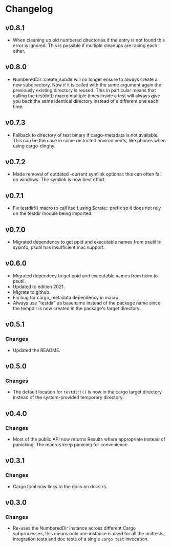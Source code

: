 # Changelog

## v0.8.1

- When cleaning up old numbered directories if the entry is not found
  this error is ignored.  This is possible if multiple cleanups are
  racing each other.

## v0.8.0

- NumberedDir::create_subdir will no longer ensure to always create a
  new subdirectory.  Now if it is called with the same argument again
  the previously existing directory is reused.  This in particular
  means that calling the testdir!() macro multiple times inside a test
  will always give you back the same identical directory instead of a
  different one each time.

## v0.7.3

- Fallback to directory of test binary if cargo-metadata is not
  available.  This can be the case in some restricted environments,
  like phones when using cargo-dinghy.

## v0.7.2

- Made removal of outdated -current symlink optional: this can often
  fail on windows.  The symlink is now best effort.

## v0.7.1

- Fix testdir!() macro to call itself using $crate:: prefix so it does
  not rely on the testdir module being imported.

## v0.7.0

- Migrated dependency to get ppid and executable names from psutil to
  sysinfo, psutil has insufficient mac support.

## v0.6.0

- Migrated dependecy to get ppid and executable names from heim to
  psutil.
- Updated to edition 2021.
- Migrate to github.
- Fix bug for cargo_metadata dependency in macro.
- Always use "testdir" as basename instead of the package name since
  the tempdir is now created in the package's target directory.

## v0.5.1

### Changes

- Updated the README.

## v0.5.0

### Changes

- The default location for `testdir!()` is now in the cargo target
  directory instead of the system-provided temporary directory.

## v0.4.0

### Changes

- Most of the public API now returns Results where appropriate instead
  of panicking.  The macros keep panicing for convenience.

## v0.3.1

### Changes

- Cargo.toml now links to the docs on docs.rs.

## v0.3.0

### Changes

- Re-uses the NumberedDir instance across different Cargo
  subprocesses, this means only one instance is used for all the
  unittests, integration tests and doc tests of a single `cargo test`
  invocation.

